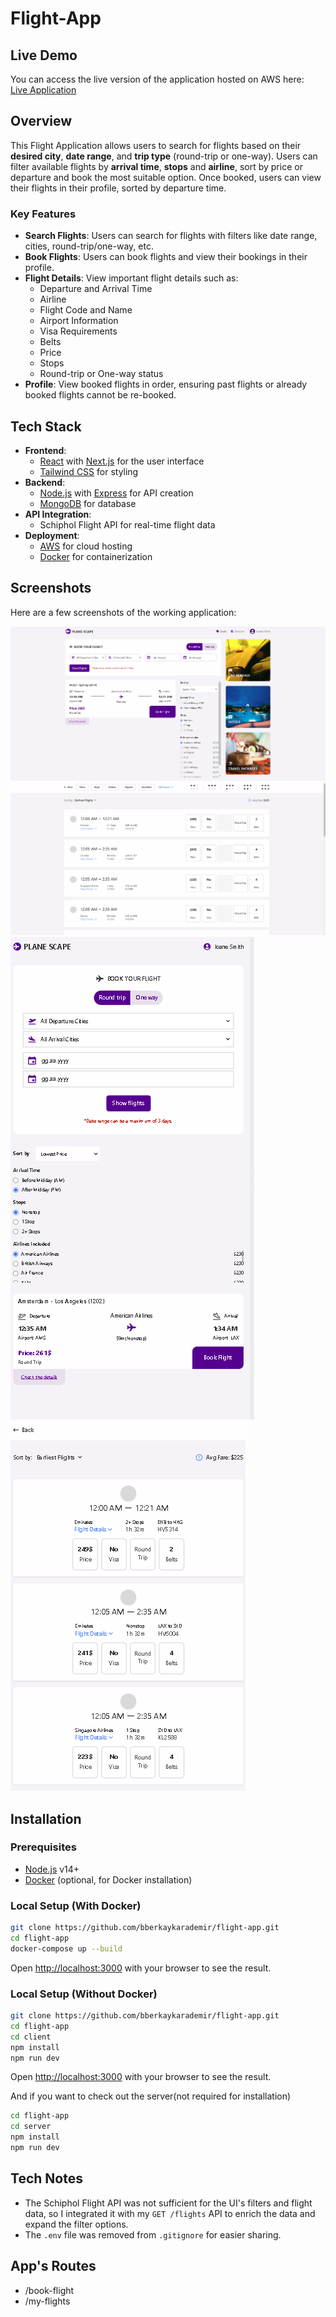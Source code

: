 # Flight-App

## Live Demo

You can access the live version of the application hosted on AWS here:  
[Live Application](https://main.d33s06vbc0eq3q.amplifyapp.com/)

## Overview

This Flight Application allows users to search for flights based on their **desired city**, **date range**, and **trip type** (round-trip or one-way). Users can filter available flights by **arrival time**, **stops** and **airline**, sort by price or departure and book the most suitable option. Once booked, users can view their flights in their profile, sorted by departure time.

### Key Features

- **Search Flights**: Users can search for flights with filters like date range, cities, round-trip/one-way, etc.
- **Book Flights**: Users can book flights and view their bookings in their profile.
- **Flight Details**: View important flight details such as:
  - Departure and Arrival Time
  - Airline
  - Flight Code and Name
  - Airport Information
  - Visa Requirements
  - Belts
  - Price
  - Stops
  - Round-trip or One-way status
- **Profile**: View booked flights in order, ensuring past flights or already booked flights cannot be re-booked.

## Tech Stack

- **Frontend**: 
  - [React](https://reactjs.org/) with [Next.js](https://nextjs.org/) for the user interface
  - [Tailwind CSS](https://tailwindcss.com/) for styling
- **Backend**: 
  - [Node.js](https://nodejs.org/) with [Express](https://expressjs.com/) for API creation
  - [MongoDB](https://www.mongodb.com/) for database
- **API Integration**: 
  - Schiphol Flight API for real-time flight data
- **Deployment**: 
  - [AWS](https://aws.amazon.com/) for cloud hosting
  - [Docker](https://www.docker.com/) for containerization

## Screenshots

Here are a few screenshots of the working application:

![Book Flight](./project-images/book-flight-big.png)
![My Flights](./project-images/my-flights-big.png)
![Book Flight Small](./project-images/book-flight-small.png)
![My Flights Small](./project-images/my-flights-small.png)

## Installation

### Prerequisites

- [Node.js](https://nodejs.org/) v14+ 
- [Docker](https://www.docker.com/) (optional, for Docker installation)

### Local Setup (With Docker)

```bash
git clone https://github.com/bberkaykarademir/flight-app.git
cd flight-app
docker-compose up --build
```
Open [http://localhost:3000](http://localhost:3000) with your browser to see the result.

### Local Setup (Without Docker)

```bash
git clone https://github.com/bberkaykarademir/flight-app.git
cd flight-app
cd client
npm install
npm run dev
```
Open [http://localhost:3000](http://localhost:3000) with your browser to see the result.

And if you want to check out the server(not required for installation)
```bash
cd flight-app
cd server
npm install
npm run dev
```

## Tech Notes

- The Schiphol Flight API was not sufficient for the UI's filters and flight data, so I integrated it with my `GET /flights` API to enrich the data and expand the filter options.
- The `.env` file was removed from `.gitignore` for easier sharing.

## App's Routes

- /book-flight
- /my-flights